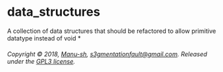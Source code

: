 # data_structures
A collection of data structures that should be refactored to allow primitive datatype instead of void *



###### Copyright © 2018, [Manu-sh](https://github.com/Manu-sh), s3gmentationfault@gmail.com. Released under the [GPL3 license](LICENSE).
